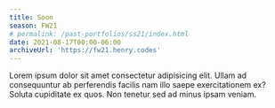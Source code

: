 ```yaml
---
title: Soon
season: FW21
# permalink: /past-portfolios/ss21/index.html
date: 2021-08-17T00:00-06:00
archiveUrl: 'https://fw21.henry.codes'
---
```


Lorem ipsum dolor sit amet consectetur adipisicing elit. Ullam ad consequuntur ab perferendis facilis nam illo saepe exercitationem ex? Soluta cupiditate ex quos. Non tenetur sed ad minus ipsam veniam.
